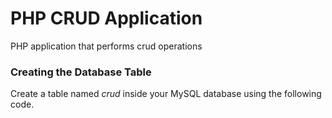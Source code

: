 # PHP CRUD Application

PHP application that performs crud operations

### ****Creating the Database Table****

Create a table named *crud* inside your MySQL database using the following code.

```sql
